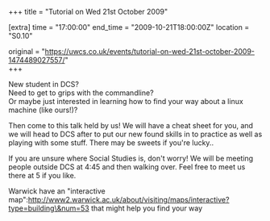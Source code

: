 +++
title = "Tutorial on Wed 21st October 2009"

[extra]
time = "17:00:00"
end_time = "2009-10-21T18:00:00Z"
location = "S0.10"

original = "https://uwcs.co.uk/events/tutorial-on-wed-21st-october-2009-1474489027557/"    
+++

New student in DCS?  
Need to get to grips with the commandline?  
Or maybe just interested in learning how to find your way about a linux machine (like ours\!)?

Then come to this talk held by us\! We will have a cheat sheet for you, and we will head to DCS after to put our new found skills in to practice as well as playing with some stuff. There may be sweets if you're lucky..

If you are unsure where Social Studies is, don't worry\! We will be meeting people outside DCS at 4:45 and then walking over. Feel free to meet us there at 5 if you like.

Warwick have an "interactive map":http://www2.warwick.ac.uk/about/visiting/maps/interactive?type=building\&num=53 that might help you find your way

